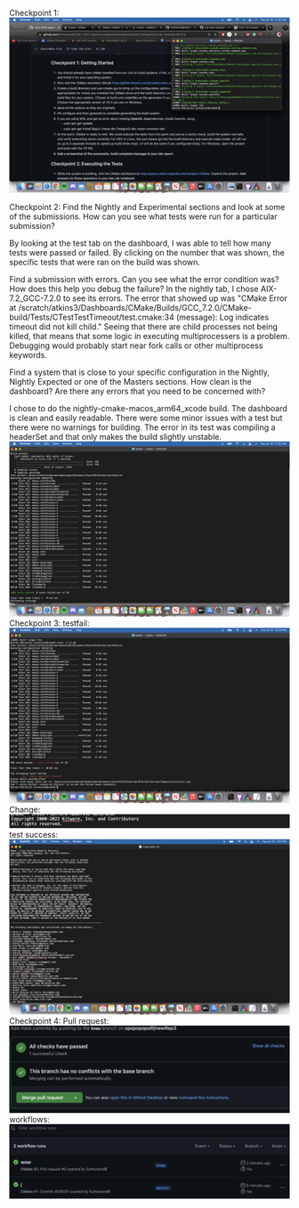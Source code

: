 Checkpoint 1:
![check1](images/buildComplete.png)

Checkpoint 2: Find the Nightly and Experimental sections and look at some of the submissions. How can you see what tests were run for a particular submission?

By looking at the test tab on the dashboard, I was able to tell how many tests were passed or failed. 
By clicking on the number that was shown, the specific tests that were ran on the build was shown. 


Find a submission with errors. Can you see what the error condition was? How does this help you debug the failure?
In the nightly tab, I chose AIX-7.2_GCC-7.2.0 to see its errors. The error that showed up was "CMake Error at 
/scratch/atkins3/Dashboards/CMake/Builds/GCC_7.2.0/CMake-build/Tests/CTestTestTimeout/test.cmake:34 (message): Log indicates timeout did not kill child."
Seeing that there are child processes not being killed, that means that some logic in executing multiprocessers is a problem. 
Debugging would probably start near fork calls or other multiprocess keywords. 

Find a system that is close to your specific configuration in the Nightly, Nightly Expected or one of the Masters sections. 
How clean is the dashboard? Are there any errors that you need to be concerned with? 

I chose to do the nightly-cmake-macos_arm64_xcode build. The dashboard is clean and easily readable. There were some minor issues with a test but 
there were no warnings for building. The error in its test 
was compiling a headerSet and that only makes the build slightly unstable.
![check2](images/testComplete.png)
Checkpoint 3:
testfail: ![testFail](images/testfail.png)
Change: ![change](images/change.png)
test success: ![test_success](images/testPass.png)
Checkpoint 4:
Pull request: ![peq](images/preq.png)
workflows: ![workflows](images/workflows.png)




 
